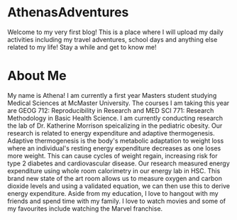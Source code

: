 # AthenasAdventures
Welcome to my very first blog! This is a place where I will upload my daily activities including my travel adventures, school days and anything else related to my life! Stay a while and get to know me! 

# About Me
My name is Athena! I am currently a first year Masters student studying Medical Sciences at McMaster University. The courses I am taking this year are GEOG 712: Reproducibility in Research and MED SCI 771: Research Methodology in Basic Health Science. I am currently conducting research the lab of Dr. Katherine Morrison speicalizing in the pediatric obesity. Our research is related to energy expenditure and adaptive thermogenesis. Adaptive thermogenesis is the body's metabolic adaptation to weight loss where an individual's resting energy expenditure decreases as one loses more weight. This can cause cycles of weight regain, increasing risk for type 2 diabetes and cardiovascular disease. Our research measured energy expenditure using whole room calorimetry in our energy lab in HSC. This brand new state of the art room allows us to measure oxygen and carbon dioxide levels and using a validated equation, we can then use this to derive energy expenditure. Aside from my education, I love to hangout with my friends and spend time with my family. I love to watch movies and some of my favourites include watching the Marvel franchise. 

 

 


